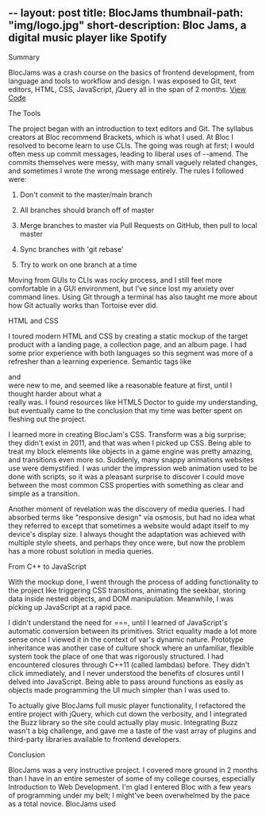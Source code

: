 --
layout: post
title: BlocJams
thumbnail-path: "img/logo.jpg"
short-description: Bloc Jams, a digital music player like Spotify
--

<p>Summary</p>

<p>BlocJams was a crash course on the basics of frontend development, from language and tools to workflow and design. I was exposed to Git, text editors, HTML, CSS, JavaScript, jQuery all in the span of 2 months.
<a href="https://github.com/jophinjohn/intro-to-angularjs">View Code</a></p>

<p>The Tools</p>

<p>The project began with an introduction to text editors and Git. The syllabus creators at Bloc recommend Brackets, which is what I used. At Bloc I resolved to become learn to use CLIs. The going was rough at first; I would often mess up commit messages, leading to liberal uses of --amend. The commits themselves were messy, with many small vaguely related changes, and sometimes I wrote the wrong message entirely. The rules I followed were:</p>

<ol>
<li><p>Don't commit to the master/main branch</p></li>
<li><p>All branches should branch off of master</p></li>
<li><p>Merge branches to master via Pull Requests on GitHub, then pull to local master</p></li>
<li><p>Sync branches with 'git rebase'</p></li>
<li><p>Try to work on one branch at a time</p></li>
</ol>

<p>Moving from GUIs to CLIs was rocky process, and I still feel more comfortable in a GUI environment, but I've since lost my anxiety over command lines. Using Git through a terminal has also taught me more about how Git actually works than Tortoise ever did.</p>

<p>HTML and CSS</p>

<p>I toured modern HTML and CSS by creating a static mockup of the target product with a landing page, a collection page, and an album page. I had some prior experience with both languages so this segment was more of a refresher than a learning experience. Semantic tags like <section> and <nav> were new to me, and seemed like a reasonable feature at first, until I thought harder about what a <section> really was. I found resources like HTML5 Doctor to guide my understanding, but eventually came to the conclusion that my time was better spent on fleshing out the project.</p>

<p>I learned more in creating BlocJam's CSS. Transform was a big surprise; they didn't exist in 2011, and that was when I picked up CSS. Being able to treat my block elements like objects in a game engine was pretty amazing, and transitions even more so. Suddenly, many snappy animations websites use were demystified. I was under the impression web animation used to be done with scripts, so it was a pleasant surprise to discover I could move between the most common CSS properties with something as clear and simple as a transition.</p>

<p>Another moment of revelation was the discovery of media queries. I had absorbed terms like "responsive design" via osmosis, but had no idea what they referred to except that sometimes a website would adapt itself to my device's display size. I always thought the adaptation was achieved with multiple style sheets, and perhaps they once were, but now the problem has a more robust solution in media queries.</p>

<p>From C++ to JavaScript</p>

<p>With the mockup done, I went through the process of adding functionality to the project like triggering CSS transitions, animating the seekbar, storing data inside nested objects, and DOM manipulation. Meanwhile, I was picking up JavaScript at a rapid pace.</p>

<p>I didn't understand the need for ===, until I learned of JavaScript's automatic conversion between its primitives. Strict equality made a lot more sense once I viewed it in the context of var's dynamic nature. Prototype inheritance was another case of culture shock where an unfamiliar, flexible system took the place of one that was rigorously structured.
I had encountered closures through C++11 (called lambdas) before. They didn't click immediately, and I never understood the benefits of closures until I delved into JavaScript. Being able to pass around functions as easily as objects made programming the UI much simpler than I was used to. </p>

<p>To actually give BlocJams full music player functionality, I refactored the entire project with jQuery, which cut down the verbosity, and I integrated the Buzz library so the site could actually play music. Integrating Buzz wasn't a big challenge, and gave me a taste of the vast array of plugins and third-party libraries available to frontend developers.</p>

<p>Conclusion</p>

<p>BlocJams was a very instructive project. I covered more ground in 2 months than I have in an entire semester of some of my college courses, especially Introduction to Web Development. I'm glad I entered Bloc with a few years of programming under my belt; I might've been overwhelmed by the pace as a total novice. BlocJams used <script> tags to insert all of its code into index.html. Functions were defined in the global scope. Even with the power of lambdas and jQuery, I would definitely describe some of the .js files as "spaghetti code". The next project and involvement of Angular helped me overcome this limitation. </p>

<p>Addendum with reference to Angular:</p>

<p>General differences.</p>

<p>The above points are aimed at the OP's specific concerns. I'll also give an overview of the other important differences. I suggest doing additional reading about each topic as well.</p>

<p>Angular and jQuery can't reasonably be compared.</p>

<p>Angular is a framework, jQuery is a library. Frameworks have their place and libraries have their place. However, there is no question that a good framework has more power in writing an application than a library. That's exactly the point of a framework. I  could write your code in plain JS, or can add in a library of common functions, or can add a framework to drastically reduce the code you need to accomplish most things. Therefore, a more appropriate question is:</p>

<p>Why use a framework?</p>

<p>Good frameworks can help architect your code so that it is modular (therefore reusable), DRY, readable, performant and secure. jQuery is not a framework, so it doesn't help in these regards. We've all seen the typical walls of jQuery spaghetti code. This isn't jQuery's fault - it's the fault of developers that don't know how to architect code. However, if the devs did know how to architect code, they would end up writing some kind of minimal "framework" to provide the foundation (achitecture, etc) I discussed a moment ago, or they would add something in. For example, you might add RequireJS to act as part of your framework for writing good code.</p>

<p>Here are some things that modern frameworks are providing:</p>

<p>• Templating</p>

<p>• Data-binding</p>

<p>• routing (single page app)</p>

<p>• clean, modular, reusable architecture</p>

<p>• security</p>

<p>• additional functions/features for convenience.</p>

<p>The next project refactored the code in AngularJS to finish up the same BlocJams in very little time. Albeit a bit more complex at times , development time was drastically cut short.</p>


